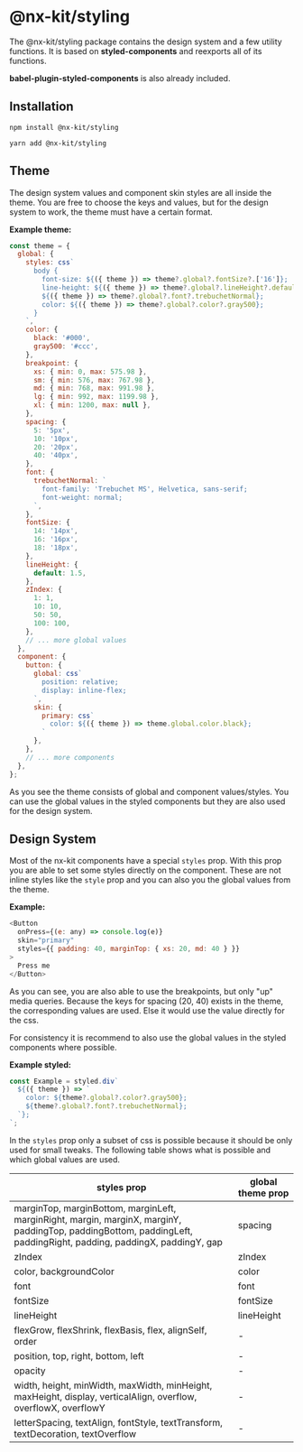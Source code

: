 # @nx-kit/styling

The @nx-kit/styling package contains the design system and a few utility functions.
It is based on **styled-components** and reexports all of its functions.

**babel-plugin-styled-components** is also already included.

## Installation

`npm install @nx-kit/styling`

`yarn add @nx-kit/styling`

## Theme

The design system values and component skin styles are all inside the theme.
You are free to choose the keys and values, but for the design system to work, the theme must have a certain format.

**Example theme:**

```javascript
const theme = {
  global: {
    styles: css`
      body {
        font-size: ${({ theme }) => theme?.global?.fontSize?.['16']};
        line-height: ${({ theme }) => theme?.global?.lineHeight?.default};
        ${({ theme }) => theme?.global?.font?.trebuchetNormal};
        color: ${({ theme }) => theme?.global?.color?.gray500};
      }
    `,
    color: {
      black: '#000',
      gray500: '#ccc',
    },
    breakpoint: {
      xs: { min: 0, max: 575.98 },
      sm: { min: 576, max: 767.98 },
      md: { min: 768, max: 991.98 },
      lg: { min: 992, max: 1199.98 },
      xl: { min: 1200, max: null },
    },
    spacing: {
      5: '5px',
      10: '10px',
      20: '20px',
      40: '40px',
    },
    font: {
      trebuchetNormal: `
        font-family: 'Trebuchet MS', Helvetica, sans-serif;
        font-weight: normal;
      `,
    },
    fontSize: {
      14: '14px',
      16: '16px',
      18: '18px',
    },
    lineHeight: {
      default: 1.5,
    },
    zIndex: {
      1: 1,
      10: 10,
      50: 50,
      100: 100,
    },
    // ... more global values
  },
  component: {
    button: {
      global: css`
        position: relative;
        display: inline-flex;
      `,
      skin: {
        primary: css`
          color: ${({ theme }) => theme.global.color.black};
        `
      },
    },
    // ... more components
  },
};

```

As you see the theme consists of global and component values/styles.
You can use the global values in the styled components but they are also used for the design system.

## Design System

Most of the nx-kit components have a special `styles` prop.
With this prop you are able to set some styles directly on the component.
These are not inline styles like the `style` prop and you can also you the global values from the theme.

**Example:**

```javascript
<Button
  onPress={(e: any) => console.log(e)}
  skin="primary"
  styles={{ padding: 40, marginTop: { xs: 20, md: 40 } }}
>
  Press me
</Button>
```

As you can see, you are also able to use the breakpoints, but only "up" media queries.
Because the keys for spacing (20, 40) exists in the theme, the corresponding values are used. Else it would use the value directly for the css.

For consistency it is recommend to also use the global values in the styled components where possible.

**Example styled:**

```javascript
const Example = styled.div`
  ${({ theme }) => `
    color: ${theme?.global?.color?.gray500};
    ${theme?.global?.font?.trebuchetNormal};
  `};
`;
```

In the `styles` prop only a subset of css is possible because it should be only used for small tweaks.
The following table shows what is possible and which global values are used.

styles prop | global theme prop
------------ | -------------
marginTop, marginBottom, marginLeft, marginRight, margin, marginX, marginY, paddingTop, paddingBottom, paddingLeft, paddingRight, padding, paddingX, paddingY, gap | spacing
zIndex | zIndex
color, backgroundColor | color
font | font
fontSize | fontSize
lineHeight | lineHeight
flexGrow, flexShrink, flexBasis, flex, alignSelf, order | -
position, top, right, bottom, left | -
opacity | -
width, height, minWidth, maxWidth, minHeight, maxHeight, display, verticalAlign, overflow, overflowX, overflowY | -
letterSpacing, textAlign, fontStyle, textTransform, textDecoration, textOverflow | -
